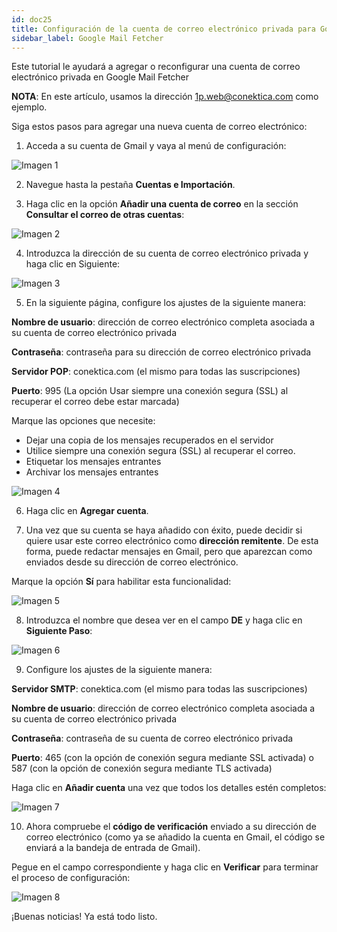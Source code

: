 ```yaml
---
id: doc25
title: Configuración de la cuenta de correo electrónico privada para Google Mail Fetcher
sidebar_label: Google Mail Fetcher
---
```

Este tutorial le ayudará a agregar o reconfigurar una cuenta de correo electrónico privada en Google Mail Fetcher

**NOTA**: En este artículo, usamos la dirección 1p.web@conektica.com como ejemplo. 

Siga estos pasos para agregar una nueva cuenta de correo electrónico: 

1. Acceda a su cuenta de Gmail y vaya al menú de configuración: 

![Imagen 1](https://github.com/adanuriplata/cnk-external-doku/blob/master/static/img/Google%20Mail/K1.png?raw=true)

2. Navegue hasta la pestaña **Cuentas e Importación**. 

3. Haga clic en la opción **Añadir una cuenta de correo** en la sección **Consultar el correo de otras cuentas**:

![Imagen 2](https://raw.githubusercontent.com/adanuriplata/cnk-external-doku/master/static/img/Google%20Mail/K2.png)

4. Introduzca la dirección de su cuenta de correo electrónico privada y haga clic en Siguiente:

![Imagen 3](https://raw.githubusercontent.com/adanuriplata/cnk-external-doku/master/static/img/Google%20Mail/K3.png)

5. En la siguiente página, configure los ajustes de la siguiente manera: 

**Nombre de usuario**: dirección de correo electrónico completa asociada a su cuenta de correo electrónico privada 

**Contraseña**: contraseña para su dirección de correo electrónico privada 

**Servidor POP**: conektica.com (el mismo para todas las suscripciones) 

**Puerto**: 995 (La opción Usar siempre una conexión segura (SSL) al recuperar el correo debe estar marcada)
          

Marque las opciones que necesite: 

- Dejar una copia de los mensajes recuperados en el servidor 
- Utilice siempre una conexión segura (SSL) al recuperar el correo. 
- Etiquetar los mensajes entrantes 
- Archivar los mensajes entrantes

![Imagen 4](https://raw.githubusercontent.com/adanuriplata/cnk-external-doku/master/static/img/Google%20Mail/K4.png)


6. Haga clic en **Agregar cuenta**. 

7. Una vez que su cuenta se haya añadido con éxito, puede decidir si quiere usar este correo electrónico como **dirección remitente**. De esta forma, puede redactar mensajes en Gmail, pero que aparezcan como enviados desde su dirección de correo electrónico. 

Marque la opción **Sí** para habilitar esta funcionalidad: 

![Imagen 5](https://raw.githubusercontent.com/adanuriplata/cnk-external-doku/master/static/img/Google%20Mail/K5.png)

8. Introduzca el nombre que desea ver en el campo **DE** y haga clic en **Siguiente Paso**: 

![Imagen 6](https://raw.githubusercontent.com/adanuriplata/cnk-external-doku/master/static/img/Google%20Mail/K6.png)

9. Configure los ajustes de la siguiente manera: 

**Servidor SMTP**: conektica.com (el mismo para todas las suscripciones)

**Nombre de usuario**: dirección de correo electrónico completa asociada a su cuenta de correo electrónico privada 

**Contraseña**: contraseña de su cuenta de correo electrónico privada 

**Puerto**: 465 (con la opción de conexión segura mediante SSL activada)
          o 
          587 (con la opción de conexión segura mediante TLS activada)

Haga clic en **Añadir cuenta** una vez que todos los detalles estén completos: 

![Imagen 7](https://raw.githubusercontent.com/adanuriplata/cnk-external-doku/master/static/img/Google%20Mail/K7.png)

10. Ahora compruebe el **código de verificación** enviado a su dirección de correo electrónico (como ya se añadido la cuenta en Gmail, el código se enviará a la bandeja de entrada de Gmail). 

Pegue en el campo correspondiente y haga clic en **Verificar** para terminar el proceso de configuración: 

![Imagen 8](https://raw.githubusercontent.com/adanuriplata/cnk-external-doku/master/static/img/Google%20Mail/K8.png)

¡Buenas noticias! Ya está todo listo. 





